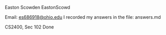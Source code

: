 Easton Scowden 
EastonScowd

Email: es686918@ohio.edu
I recorded my answers in the file: answers.md 

CS2400, Sec 102
Done
